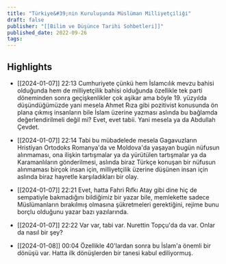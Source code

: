 ```yaml
---
title: "Türkiye&#39;nin Kuruluşunda Müslüman Milliyetçiliği"
draft: false
publisher: "[[Bilim ve Düşünce Tarihi Sohbetleri]]"
published_date: 2022-09-26
tags:
---
```



## Highlights
* [[2024-01-07]] 22:13  Cumhuriyete çünkü hem İslamcılık mevzu bahisi olduğunda hem de milliyetçilik bahisi olduğunda özellikle tek parti döneminden sonra geçişkenlikler çok aşikar ama böyle 19. yüzyılda düşündüğümüzde yani mesela Ahmet Rıza gibi pozitivist konusunda ön plana çıkmış insanların bile İslam üzerine yazması aslında bu bağlamda değerlendirilmeli değil mi? Evet, evet tabii. Yani mesela ya da Abdullah Çevdet.

* [[2024-01-07]] 22:14  Tabi bu mübadelede mesela Gagavuzların Hristiyan Ortodoks Romanya'da ve Moldova'da yaşayan bugün nüfusun alınmaması, ona ilişkin tartışmalar ya da yürütülen tartışmalar ya da Karamanlıların gönderilmesi, aslında biraz Türkçe konuşan bir nüfusun alınmaması birçok insan için, milliyetçilik üzerine düşünen insan için aslında biraz hayretle karşıladıkları bir olay.

* [[2024-01-07]] 22:21  Evet, hatta Fahri Rıfkı Atay gibi dine hiç de sempatiyle bakmadığını bildiğimiz bir yazar bile, memlekette sadece Müslümanların bırakılmış olmasına şükretmeleri gerektiğini, rejime bunu borçlu olduğunu yazar bazı yazılarında.

* [[2024-01-07]] 22:22  Var var, tabi var. Nurettin Topçu'da da var. Onlar da nasıl bir şey?

* [[2024-01-08]] 00:04  Özellikle 40'lardan sonra bu İslam'a önemli bir dönüşü var. Hatta ilk dönüşlerden bir tanesi kabul ediliyormuş.


